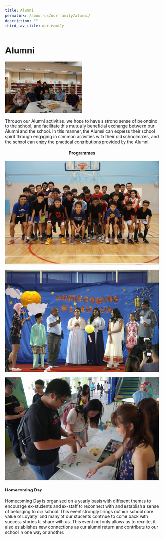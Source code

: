 ```yaml
---
title: Alumni
permalink: /about-us/our-family/alumni/
description: ""
third_nav_title: Our Family
---
```

# Alumni

<img src="/images/About%20us/Alumni/Alumni%20gathering%20with%20ex-teachers%20and%20ex-principals.jpg" style="width:50%">

Through our Alumni activities, we hope to have a strong sense of belonging to the school, and facilitate this mutually beneficial exchange between our Alumni and the school. In this manner, the Alumni can express their school spirit through engaging in common activities with their old schoolmates, and the school can enjoy the practical contributions provided by the Alumni.

#### <center>Programmes</center>

![](/images/About%20us/Alumni/Homecoming%20Day%202019%20Basketball.jpg)

![](/images/About%20us/Alumni/Homecoming%20Day%20Mid-Autumn%20celebrations.jpg)

![](/images/About%20us/Alumni/Homecoming%20Day%20Thumb%20art%20painting.jpg)


#### Homecoming Day

Homecoming Day is organized on a yearly basis with different themes to encourage ex-students and ex-staff to reconnect with and establish a sense of belonging to our school. This event strongly brings out our school core value of Loyalty' and many of our students continue to come back with success stories to share with us. This event not only allows us to reunite, it also establishes new connections as our alumni return and contribute to our school in one way or another.